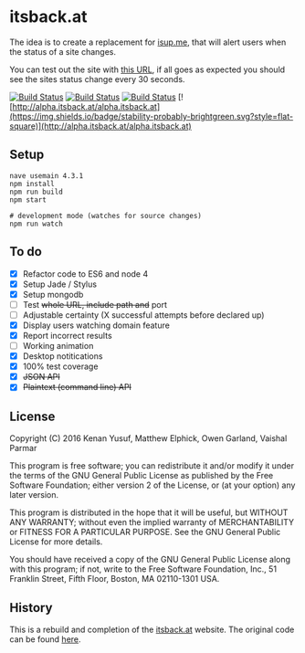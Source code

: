 # itsback.at

The idea is to create a replacement for [isup.me](http://isup.me), that will alert users when the status of a site changes. 

You can test out the site with [this URL](http://alpha.itsback.at/owen.cymru:1234), if all goes as expected you should see the sites status change every 30 seconds. 

[![Build Status](https://img.shields.io/travis/aardvarks/itsback.at.svg?style=flat-square)](https://travis-ci.org/aardvarks/itsback.at)
[![Build Status](https://img.shields.io/codecov/c/github/aardvarks/itsback.at.svg?style=flat-square)](https://codecov.io/github/aardvarks/itsback.at)
[![Build Status](https://img.shields.io/david/aardvarks/itsback.at.svg?style=flat-square)](https://david-dm.org/aardvarks/itsback.at)
[![http://alpha.itsback.at/alpha.itsback.at](https://img.shields.io/badge/stability-probably-brightgreen.svg?style=flat-square)](http://alpha.itsback.at/alpha.itsback.at)

## Setup

```
nave usemain 4.3.1
npm install
npm run build
npm start

# development mode (watches for source changes)
npm run watch
```

## To do
- [x] Refactor code to ES6 and node 4
- [x] Setup Jade / Stylus
- [x] Setup mongodb
- [ ] Test ~~whole URL, include path and~~ port
- [ ] Adjustable certainty (X successful attempts before declared up)
- [x] Display users watching domain feature
- [x] Report incorrect results 
- [ ] Working animation
- [x] Desktop notitications
- [x] 100% test coverage
- [x] ~~JSON API~~
- [x] ~~Plaintext (command line) API~~

## License
Copyright (C) 2016 Kenan Yusuf, Matthew Elphick, Owen Garland, Vaishal Parmar

This program is free software; you can redistribute it and/or modify
it under the terms of the GNU General Public License as published by
the Free Software Foundation; either version 2 of the License, or
(at your option) any later version.

This program is distributed in the hope that it will be useful,
but WITHOUT ANY WARRANTY; without even the implied warranty of
MERCHANTABILITY or FITNESS FOR A PARTICULAR PURPOSE.  See the
GNU General Public License for more details.

You should have received a copy of the GNU General Public License along
with this program; if not, write to the Free Software Foundation, Inc.,
51 Franklin Street, Fifth Floor, Boston, MA 02110-1301 USA.


## History
This is a rebuild and completion of the [itsback.at](http://itsback.at) website. The original code can be found [here](https://github.com/bag-man/nodeup).
